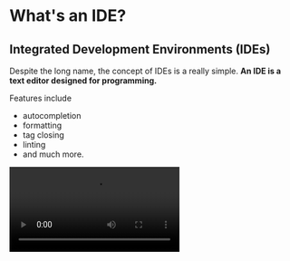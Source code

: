 # What's an IDE?
## Integrated Development Environments (IDEs)
Despite the long name, the concept of IDEs is a really simple. **An IDE is a text editor designed for programming.**

Features include 
- autocompletion
- formatting
- tag closing
- linting
- and much more.

![movie](../images/autocomplete.mp4)
